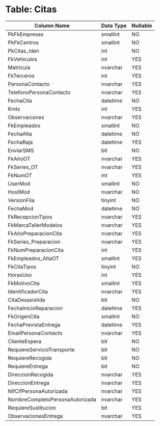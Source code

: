 # Table: Citas

| Column Name | Data Type | Nullable |
|-------------|-----------|----------|
| PkFkEmpresas | smallint | NO |
| PkFkCentros | smallint | NO |
| PkCitas_Iden | int | NO |
| FkVehiculos | int | YES |
| Matricula | nvarchar | YES |
| FkTerceros | int | YES |
| PersonaContacto | nvarchar | YES |
| TelefonoPersonaContacto | nvarchar | YES |
| FechaCita | datetime | NO |
| Kmts | int | YES |
| Observaciones | nvarchar | YES |
| FkEmpleados | smallint | NO |
| FechaAlta | datetime | NO |
| FechaBaja | datetime | YES |
| EnviarSMS | bit | NO |
| FkAñoOT | nvarchar | YES |
| FkSeries_OT | nvarchar | YES |
| FkNumOT | int | YES |
| UserMod | smallint | NO |
| HostMod | nvarchar | NO |
| VersionFila | tinyint | NO |
| FechaMod | datetime | NO |
| FkRecepcionTipos | nvarchar | YES |
| FkMarcaTallerModelos | nvarchar | YES |
| FkAñoPreparacionCita | nvarchar | YES |
| FkSeries_Preparacion | nvarchar | YES |
| FkNumPreparacionCita | int | YES |
| FkEmpleados_AltaOT | smallint | YES |
| FkCitaTipos | tinyint | NO |
| HorasUso | int | YES |
| FkMotivoCita | smallint | YES |
| IdentificadorCita | nvarchar | YES |
| CitaDesasistida | bit | NO |
| FechaInicioReparacion | datetime | YES |
| FkOrigenCita | smallint | NO |
| FechaPrevistaEntrega | datetime | YES |
| EmailPersonaContacto | nvarchar | YES |
| ClienteEspera | bit | NO |
| RequiereServicioTransporte | bit | NO |
| RequiereRecogida | bit | NO |
| RequiereEntrega | bit | NO |
| DireccionRecogida | nvarchar | YES |
| DireccionEntrega | nvarchar | YES |
| NifCifPersonaAutorizada | nvarchar | YES |
| NombreCompletoPersonaAutorizada | nvarchar | YES |
| RequiereSustitucion | bit | YES |
| ObservacionesEntrega | nvarchar | YES |

